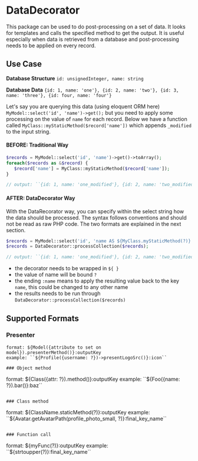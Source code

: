 # DataDecorator

This package can be used to do post-processing on a set of data. It looks for templates and calls the specified method to get the output. It is useful especially when data is retrieved from a database and post-processing needs to be applied on every record.

## Use Case
**Database Structure**
``id: unsignedInteger, name: string``

**Database Data**
``{id: 1, name: 'one'}, {id: 2, name: 'two'}, {id: 3, name: 'three'}, {id: four, name: 'four'}``

Let's say you are querying this data (using eloquent ORM here) ``MyModel::select('id', 'name')->get();`` but you need to apply some processing on the value of ``name`` for each record.
Below we have a function called ``MyClass::myStaticMethod($record['name'])`` which appends ``_modified`` to the input string.

#### BEFORE: Traditional Way
```php
$records = MyModel::select('id', 'name')->get()->toArray();
foreach($records as &$record) {
   $record['name'] = MyClass::myStaticMethod($record['name']);
}

// output: ``{id: 1, name: 'one_modified'}, {id: 2, name: 'two_modified'}, {id: 3, name: 'three_modified'}, {id: four, name: 'four_modified'}``
```

#### AFTER: DataDecorator Way
With the DataRecorator way, you can specify within the select string how the data should be processed. The syntax follows conventions and should not be read as raw PHP code. The two formats are explained in the next section. 
```php
$records = MyModel::select('id', 'name AS ${MyClass.myStaticMethod(?)}:name')->get()->toArray();
$records = DataDecorator::processCollection($records);

// output: ``{id: 1, name: 'one_modified'}, {id: 2, name: 'two_modified'}, {id: 3, name: 'three_modified'}, {id: four, name: 'four_modified'}``
```
- the decorator needs to be wrapped in ``${ }``
- the value of name will be bound ``?`` 
- the ending ``:name`` means to apply the resulting value back to the key ``name``, this could be changed to any other name
- the results needs to be run through ``DataDecorator::processCollection($records)``


## Supported Formats

### Presenter
```
format: ${Model({attribute to set on model}).presenterMethod()}:outputKey
example: ``${Profile({username: ?})->presentLogoSrc()}:icon``

### Object method
```
format: ${Class({attr: ?}).method()}:outputKey
example: ``${Foo({name: ?}).bar()}:baz``
```

### Class method
```
format: ${ClassName.staticMethod(?)}:outputKey
example: ``${Avatar.getAvatarPath(profile_photo_small, ?)}:final_key_name``
```         

### Function call
```
format: ${myFunc(?)}:outputKey
example: ``${strtoupper(?)}:final_key_name``
```         
